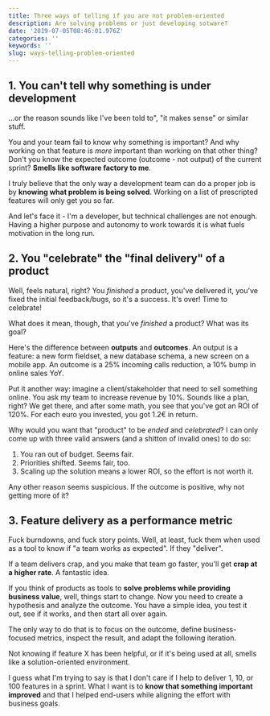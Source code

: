 ```yaml
---
title: Three ways of telling if you are not problem-oriented
description: Are solving problems or just developing sotware?
date: '2019-07-05T08:46:01.976Z'
categories: ''
keywords: ''
slug: ways-telling-problem-oriented
---
```


## 1. You can't tell why something is under development

...or the reason sounds like I've been told to", "it makes sense" or similar stuff.

You and your team fail to know why something is important? And why working on that feature is _more_ important than working on that other thing? Don't you know the expected outcome (outcome - not output) of the current sprint? **Smells like software factory to me**.

I truly believe that the only way a development team can do a proper job is by **knowing what problem is being solved**. Working on a list of prescripted features will only get you so far.

And let's face it - I'm a developer, but technical challenges are not enough. Having a higher purpose and autonomy to work towards it is what fuels motivation in the long run.


## 2. You "celebrate" the "final delivery" of a product

Well, feels natural, right? You *finished* a product, you've delivered it, you've fixed the initial feedback/bugs, so it's a success. It's over! Time to celebrate!

What does it mean, though, that you've *finished* a product? What was its goal?

Here's the difference between **outputs** and **outcomes**. An output is a feature: a new form fieldset, a new database schema, a new screen on a mobile app. An outcome is a 25% incoming calls reduction, a 10% bump in online sales YoY.

Put it another way: imagine a client/stakeholder that need to sell something online. You ask my team to increase revenue by 10%. Sounds like a plan, right? We get there, and after some math, you see that you've got an ROI of 120%. For each euro you invested, you got 1.2€ in return. 

Why would you want that "product" to be _ended_ and _celebrated_? I can only come up with three valid answers (and a shitton of invalid ones) to do so:

1. You ran out of budget. Seems fair.
2. Priorities shifted. Seems fair, too.
3. Scaling up the solution means a lower ROI, so the effort is not worth it.

Any other reason seems suspicious. If the outcome is positive, why not getting more of it?


## 3. Feature delivery as a performance metric

Fuck burndowns, and fuck story points. Well, at least, fuck them when used as a tool to know if "a team works as expected". If they "deliver".

If a team delivers crap, and you make that team go faster, you'll get **crap at a higher rate**. A fantastic idea.

If you think of products as tools to **solve problems while providing business value**, well, things start to change. Now you need to create a hypothesis and analyze the outcome. You have a simple idea, you test it out, see if it works, and then start all over again.

The only way to do that is to focus on the outcome, define business-focused metrics, inspect the result, and adapt the following iteration.

Not knowing if feature X has been helpful, or if it's being used at all, smells like a solution-oriented environment.

I guess what I'm trying to say is that I don't care if I help to deliver 1, 10, or 100 features in a sprint. What I want is to **know that something important improved** and that I helped end-users while aligning the effort with business goals.
